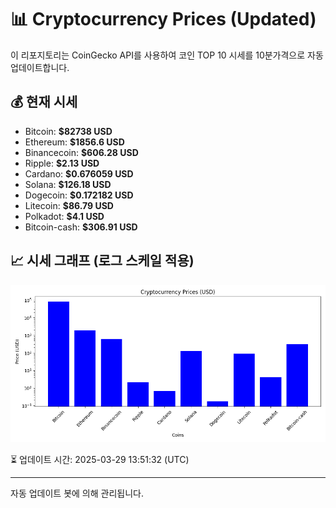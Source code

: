 
# 📊 Cryptocurrency Prices (Updated)

이 리포지토리는 CoinGecko API를 사용하여 코인 TOP 10 시세를 10분가격으로 자동 업데이트합니다.

## 💰 현재 시세
- Bitcoin: **$82738 USD**
- Ethereum: **$1856.6 USD**
- Binancecoin: **$606.28 USD**
- Ripple: **$2.13 USD**
- Cardano: **$0.676059 USD**
- Solana: **$126.18 USD**
- Dogecoin: **$0.172182 USD**
- Litecoin: **$86.79 USD**
- Polkadot: **$4.1 USD**
- Bitcoin-cash: **$306.91 USD**

## 📈 시세 그래프 (로그 스케일 적용)
![Crypto Prices](crypto_prices.png)

⏳ 업데이트 시간: 2025-03-29 13:51:32 (UTC)

---
자동 업데이트 봇에 의해 관리됩니다.
